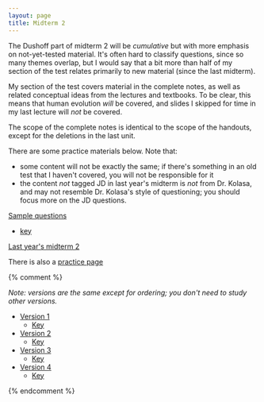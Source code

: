 ```yaml
---
layout: page
title: Midterm 2
---
```


The Dushoff part of midterm 2 will be _cumulative_ but with more emphasis on not-yet-tested material. It's often hard to classify questions, since so many themes overlap, but I would say that a bit more than half of my section of the test relates primarily to new material (since the last midterm).

My section of the test covers material in the complete notes, as well as related conceptual ideas from the lectures and textbooks. To be clear, this means that human evolution _will_ be covered, and slides I skipped for time in my last lecture will _not_ be covered.

The scope of the complete notes is identical to the scope of the handouts, except for the deletions in the last unit.

There are some practice materials below. Note that:

* some content will not be exactly the same; if there's something in an old test that I haven't covered, you will not be responsible for it
* the content _not_ tagged JD in last year's midterm is _not_ from Dr. Kolasa, and may not resemble Dr. Kolasa's style of questioning; you should focus more on the JD questions.

[Sample questions](materials/practice/old2.test.pdf)
* [key](materials/practice/old2.key.pdf)

[Last year's midterm 2](materials/practice/18M2.test.pdf)

There is also a [practice page](practice.html)

{% comment %} 

_Note: versions are the same except for ordering; you don't need to study other versions._

* [Version 1](/tests/midterm2.1.test.pdf)
	* [Key](/tests/midterm2.1.key.pdf)
* [Version 2](/tests/midterm2.2.test.pdf)
	* [Key](/tests/midterm2.2.key.pdf)
* [Version 3](/tests/midterm2.3.test.pdf)
	* [Key](/tests/midterm2.3.key.pdf)
* [Version 4](/tests/midterm2.4.test.pdf)
	* [Key](/tests/midterm2.4.key.pdf)

{% endcomment %} 
